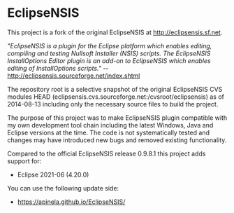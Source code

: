 # EclipseNSIS

This project is a fork of the original EclipseNSIS at http://eclipsensis.sf.net. 

_"EclipseNSIS is a plugin for the Eclipse platform which enables editing, compiling and testing Nullsoft Installer (NSIS) scripts. The EclipseNSIS InstallOptions Editor plugin is an add-on to EclipseNSIS which enables editing of InstallOptions scripts."_ -- http://eclipsensis.sourceforge.net/index.shtml

The repository root is a selective snapshot of the original EclipseNSIS CVS modules HEAD (eclipsensis.cvs.sourceforge.net:/cvsroot/eclipsensis) as of 2014-08-13 including only the necessary source files to build the project.

The purpose of this project was to make EclipseNSIS plugin compatible with my own development tool chain including the latest Windows, Java and Eclipse versions at the time. The code is not systematically tested and changes may have introduced new bugs and removed existing functionality.

Compared to the official EclipseNSIS release 0.9.8.1 this project adds support for:

*   Eclipse 2021-06 (4.20.0)

You can use the following update side:
*   https://apinela.github.io/EclipseNSIS/
